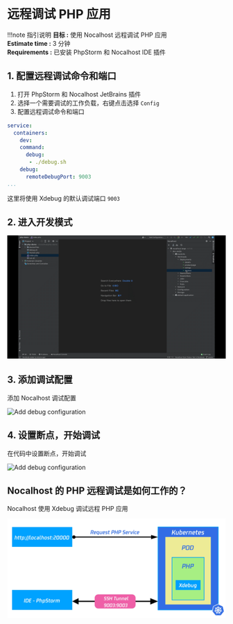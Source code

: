 # 远程调试 PHP 应用

!!!note 指引说明
    **目标 :**  使用 Nocalhost 远程调试 PHP 应用 <br />
    **Estimate time :** 3 分钟<br />
    **Requirements :** 已安装 PhpStorm 和 Nocalhost IDE 插件
     
## 1. 配置远程调试命令和端口

1. 打开 PhpStorm 和 Nocalhost JetBrains 插件
2. 选择一个需要调试的工作负载，右键点击选择 `Config`
3. 配置远程调试命令和端口

```yaml hl_lines="5-8"
service:
  containers:
    dev:
    command:
      debug:
       - ./debug.sh
    debug:
      remoteDebugPort: 9003
...
```
这里将使用 Xdebug 的默认调试端口 `9003`

## 2. 进入开发模式

![Enter development mode](../../assets/images/debug/php-devmode.gif)

## 3. 添加调试配置

添加 Nocalhost 调试配置

![Add debug configuration](../../assets/images/debug/php-add-config.gif)

## 4. 设置断点，开始调试

在代码中设置断点，开始调试

![Add debug configuration](../../assets/images/debug/php-break-debug.gif)

## Nocalhost 的 PHP 远程调试是如何工作的？

Nocalhost 使用 Xdebug 调试远程 PHP 应用

![Add debug configuration](../../assets/images/debug/php-debug.jpg)


